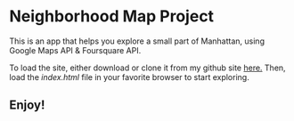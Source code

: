 # Neighborhood Map Project


This is an app that helps you explore a small part of Manhattan, using Google Maps API & Foursquare API.

To load the site, either download or clone it from my github site [here.](https://ebbleberryjenny.github.com/neighborhood_map/) Then, load the *index.html* file in your favorite browser to start exploring.

## Enjoy!
